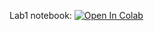 Lab1 notebook:
[![Open In Colab](https://colab.research.google.com/assets/colab-badge.svg)](https://colab.research.google.com/github/pstrepetov/ml-mipt-course-advanced/blob/main/lab1/Lab_NLP_part1_Embedding_based_MT.ipynb)
